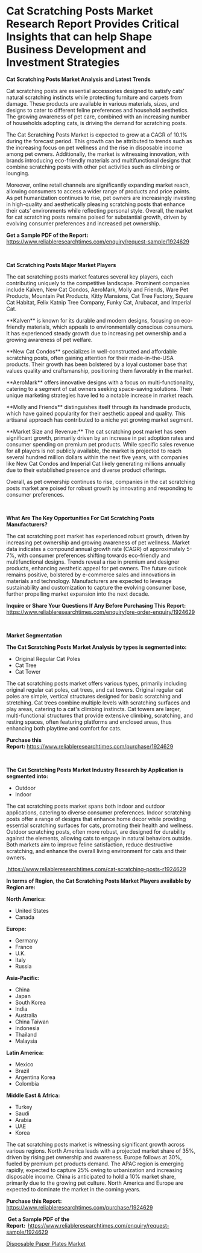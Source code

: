 <p><h1>Cat Scratching Posts Market Research Report Provides Critical Insights that can help Shape Business Development and Investment Strategies</h1></p><p><strong>Cat Scratching Posts Market Analysis and Latest Trends</strong></p>
<p><p>Cat scratching posts are essential accessories designed to satisfy cats' natural scratching instincts while protecting furniture and carpets from damage. These products are available in various materials, sizes, and designs to cater to different feline preferences and household aesthetics. The growing awareness of pet care, combined with an increasing number of households adopting cats, is driving the demand for scratching posts.</p><p>The Cat Scratching Posts Market is expected to grow at a CAGR of 10.1% during the forecast period. This growth can be attributed to trends such as the increasing focus on pet wellness and the rise in disposable income among pet owners. Additionally, the market is witnessing innovation, with brands introducing eco-friendly materials and multifunctional designs that combine scratching posts with other pet activities such as climbing or lounging.</p><p>Moreover, online retail channels are significantly expanding market reach, allowing consumers to access a wider range of products and price points. As pet humanization continues to rise, pet owners are increasingly investing in high-quality and aesthetically pleasing scratching posts that enhance their cats’ environments while reflecting personal style. Overall, the market for cat scratching posts remains poised for substantial growth, driven by evolving consumer preferences and increased pet ownership.</p></p>
<p><strong>Get a Sample PDF of the Report:&nbsp;</strong> <a href="https://www.reliableresearchtimes.com/enquiry/request-sample/1924629?utm_campaign=2007&utm_medium=2&utm_source=Github&utm_content=ia&utm_term=08022025&utm_id=cat-scratching-posts">https://www.reliableresearchtimes.com/enquiry/request-sample/1924629</a></p>
<p>&nbsp;</p>
<p><strong>Cat Scratching Posts Major Market Players</strong></p>
<p><p>The cat scratching posts market features several key players, each contributing uniquely to the competitive landscape. Prominent companies include Kalven, New Cat Condos, AeroMark, Molly and Friends, Ware Pet Products, Mountain Pet Products, Kitty Mansions, Cat Tree Factory, Square Cat Habitat, Felix Katnip Tree Company, Funky Cat, Arubacat, and Imperial Cat.</p><p>**Kalven** is known for its durable and modern designs, focusing on eco-friendly materials, which appeals to environmentally conscious consumers. It has experienced steady growth due to increasing pet ownership and a growing awareness of pet welfare. </p><p>**New Cat Condos** specializes in well-constructed and affordable scratching posts, often gaining attention for their made-in-the-USA products. Their growth has been bolstered by a loyal customer base that values quality and craftsmanship, positioning them favorably in the market.</p><p>**AeroMark** offers innovative designs with a focus on multi-functionality, catering to a segment of cat owners seeking space-saving solutions. Their unique marketing strategies have led to a notable increase in market reach.</p><p>**Molly and Friends** distinguishes itself through its handmade products, which have gained popularity for their aesthetic appeal and quality. This artisanal approach has contributed to a niche yet growing market segment.</p><p>**Market Size and Revenue:** The cat scratching post market has seen significant growth, primarily driven by an increase in pet adoption rates and consumer spending on premium pet products. While specific sales revenue for all players is not publicly available, the market is projected to reach several hundred million dollars within the next five years, with companies like New Cat Condos and Imperial Cat likely generating millions annually due to their established presence and diverse product offerings.</p><p>Overall, as pet ownership continues to rise, companies in the cat scratching posts market are poised for robust growth by innovating and responding to consumer preferences.</p></p>
<p>&nbsp;</p>
<p><strong>What Are The Key Opportunities For Cat Scratching Posts Manufacturers?</strong></p>
<p><p>The cat scratching post market has experienced robust growth, driven by increasing pet ownership and growing awareness of pet wellness. Market data indicates a compound annual growth rate (CAGR) of approximately 5-7%, with consumer preferences shifting towards eco-friendly and multifunctional designs. Trends reveal a rise in premium and designer products, enhancing aesthetic appeal for pet owners. The future outlook remains positive, bolstered by e-commerce sales and innovations in materials and technology. Manufacturers are expected to leverage sustainability and customization to capture the evolving consumer base, further propelling market expansion into the next decade.</p></p>
<p><strong>Inquire or Share Your Questions If Any Before Purchasing This Report:</strong> <a href="https://www.reliableresearchtimes.com/enquiry/pre-order-enquiry/1924629?utm_campaign=2007&utm_medium=2&utm_source=Github&utm_content=ia&utm_term=08022025&utm_id=cat-scratching-posts">https://www.reliableresearchtimes.com/enquiry/pre-order-enquiry/1924629</a></p>
<p>&nbsp;</p>
<p><strong>Market Segmentation</strong></p>
<p><strong>The Cat Scratching Posts Market Analysis by types is segmented into:</strong></p>
<p><ul><li>Original Regular Cat Poles</li><li>Cat Tree</li><li>Cat Tower</li></ul></p>
<p><p>The cat scratching posts market offers various types, primarily including original regular cat poles, cat trees, and cat towers. Original regular cat poles are simple, vertical structures designed for basic scratching and stretching. Cat trees combine multiple levels with scratching surfaces and play areas, catering to a cat's climbing instincts. Cat towers are larger, multi-functional structures that provide extensive climbing, scratching, and resting spaces, often featuring platforms and enclosed areas, thus enhancing both playtime and comfort for cats.</p></p>
<p><strong>Purchase this Report:&nbsp;</strong><a href="https://www.reliableresearchtimes.com/purchase/1924629?utm_campaign=2007&utm_medium=2&utm_source=Github&utm_content=ia&utm_term=08022025&utm_id=cat-scratching-posts">https://www.reliableresearchtimes.com/purchase/1924629</a></p>
<p>&nbsp;</p>
<p><strong>The Cat Scratching Posts Market Industry Research by Application is segmented into:</strong></p>
<p><ul><li>Outdoor</li><li>Indoor</li></ul></p>
<p><p>The cat scratching posts market spans both indoor and outdoor applications, catering to diverse consumer preferences. Indoor scratching posts offer a range of designs that enhance home decor while providing essential scratching surfaces for cats, promoting their health and wellness. Outdoor scratching posts, often more robust, are designed for durability against the elements, allowing cats to engage in natural behaviors outside. Both markets aim to improve feline satisfaction, reduce destructive scratching, and enhance the overall living environment for cats and their owners.</p></p>
<p><a href="https://www.reliableresearchtimes.com/cat-scratching-posts-r1924629?utm_campaign=2007&utm_medium=2&utm_source=Github&utm_content=ia&utm_term=08022025&utm_id=cat-scratching-posts">&nbsp;https://www.reliableresearchtimes.com/cat-scratching-posts-r1924629</a></p>
<p><strong>In terms of Region, the Cat Scratching Posts Market Players available by Region are:</strong></p>
<p>
    <p> <strong> North America: </strong>
        <ul>
            <li>United States</li>
            <li>Canada</li>
        </ul>
        </p> 
    <p> <strong> Europe: </strong>
        <ul>
            <li>Germany</li>
            <li>France</li>
            <li>U.K.</li>
            <li>Italy</li>
            <li>Russia</li>
        </ul>
        </p> 
    <p> <strong> Asia-Pacific: </strong>
        <ul>
            <li>China</li>
            <li>Japan</li>
            <li>South Korea</li>
            <li>India</li>
            <li>Australia</li>
            <li>China Taiwan</li>
            <li>Indonesia</li>
            <li>Thailand</li>
            <li>Malaysia</li>
        </ul>
        </p> 
    <p> <strong> Latin America: </strong>
        <ul>
            <li>Mexico</li>
            <li>Brazil</li>
            <li>Argentina Korea</li>
            <li>Colombia</li>
        </ul>
        </p> 
    <p> <strong> Middle East & Africa: </strong>
        <ul>
            <li>Turkey</li>
            <li>Saudi</li>
            <li>Arabia</li>
            <li>UAE</li>
            <li>Korea</li>
        </ul>
    </p>
    </p>
<p><p>The cat scratching posts market is witnessing significant growth across various regions. North America leads with a projected market share of 35%, driven by rising pet ownership and awareness. Europe follows at 30%, fueled by premium pet products demand. The APAC region is emerging rapidly, expected to capture 25% owing to urbanization and increasing disposable income. China is anticipated to hold a 10% market share, primarily due to the growing pet culture. North America and Europe are expected to dominate the market in the coming years.</p></p>
<p><strong>Purchase this Report: </strong><a href="https://www.reliableresearchtimes.com/purchase/1924629?utm_campaign=2007&utm_medium=2&utm_source=Github&utm_content=ia&utm_term=08022025&utm_id=cat-scratching-posts">https://www.reliableresearchtimes.com/purchase/1924629</a></p>
<p>&nbsp;<strong>Get a Sample PDF of the Report:&nbsp;&nbsp;</strong><a href="https://www.reliableresearchtimes.com/enquiry/request-sample/1924629?utm_campaign=2007&utm_medium=2&utm_source=Github&utm_content=ia&utm_term=08022025&utm_id=cat-scratching-posts">https://www.reliableresearchtimes.com/enquiry/request-sample/1924629</a></p>
<p><strong></strong></p>
<p><p><a href="https://github.com/angelajermaine/Market-Research-Report-List-5/blob/main/disposable-paper-plates-market.md?utm_campaign=2007&utm_medium=2&utm_source=Github&utm_content=ia&utm_term=08022025&utm_id=cat-scratching-posts">Disposable Paper Plates Market</a></p></p>